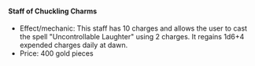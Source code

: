 #### Staff of Chuckling Charms

- Effect/mechanic: This staff has 10 charges and allows the user to cast the spell "Uncontrollable Laughter" using 2 charges. It regains 1d6+4 expended charges daily at dawn.
- Price: 400 gold pieces